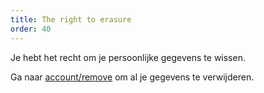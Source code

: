 ```yaml
---
title: The right to erasure
order: 40
---
```


Je hebt het recht om je persoonlijke gegevens te wissen.

Ga naar [account/remove](/account/remove/) om al je gegevens te verwijderen.  
